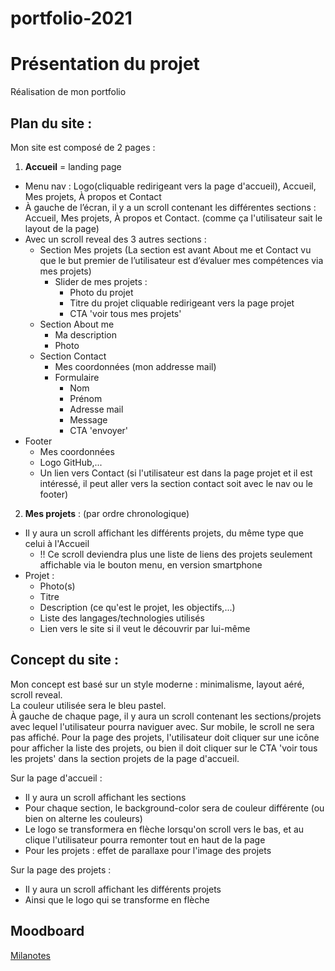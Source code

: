 # portfolio-2021

# Présentation du projet

Réalisation de mon portfolio

## Plan du site :

Mon site est composé de 2 pages :
1) **Accueil** = landing page 
  - Menu nav : Logo(cliquable redirigeant vers la page d'accueil), Accueil, Mes projets, À propos et Contact
  - À gauche de l’écran, il y a un scroll contenant les différentes sections : Accueil, Mes projets, À propos et Contact. (comme ça l'utilisateur sait le layout de la page)
  - Avec un scroll reveal des 3 autres sections :
    - Section Mes projets (La section est avant About me et Contact vu que le but premier de l’utilisateur est d’évaluer mes compétences via mes projets)
      - Slider de mes projets :
        - Photo du projet
        - Titre du projet cliquable redirigeant vers la page projet
        - CTA 'voir tous mes projets'
    - Section About me 
      - Ma description
      - Photo
    - Section Contact
      - Mes coordonnées (mon addresse mail)
      - Formulaire
        - Nom
        - Prénom
        - Adresse mail
        - Message
        - CTA 'envoyer'
  - Footer 
    - Mes coordonnées
    - Logo GitHub,...
    - Un lien vers Contact (si l'utilisateur est dans la page projet et il est intéressé, il peut aller vers la section contact soit avec le nav ou le footer)
2) **Mes projets** : (par ordre chronologique)
  - Il y aura un scroll affichant les différents projets, du même type que celui à l'Accueil
    - !! Ce scroll deviendra plus une liste de liens des projets seulement affichable via le bouton menu, en version smartphone
  - Projet : 
    - Photo(s)
    - Titre
    - Description (ce qu'est le projet, les objectifs,...)
    - Liste des langages/technologies utilisés
    - Lien vers le site si il veut le découvrir par lui-même

## Concept du site :

Mon concept est basé sur un style moderne : minimalisme, layout aéré, scroll reveal.\
La couleur utilisée sera le bleu pastel.\
À gauche de chaque page, il y aura un scroll contenant les sections/projets avec lequel l'utilisateur pourra naviguer avec.
Sur mobile, le scroll ne sera pas affiché. Pour la page des projets, l'utilisateur doit cliquer sur une icône pour afficher la liste des projets, ou bien il doit cliquer sur le CTA 'voir tous les projets' dans la section projets de la page d'accueil.

Sur la page d'accueil : 
- Il y aura un scroll affichant les sections
- Pour chaque section, le background-color sera de couleur différente (ou bien on alterne les couleurs)
- Le logo se transformera en flèche lorsqu'on scroll vers le bas, et au clique l'utilisateur pourra remonter tout en haut de la page
- Pour les projets : effet de parallaxe pour l'image des projets

Sur la page des projets :
- Il y aura un scroll affichant les différents projets
- Ainsi que le logo qui se transforme en flèche



## Moodboard 
[Milanotes](https://app.milanote.com/1Ld18e1eatdvwF?p=WAG0MrIihV0)


